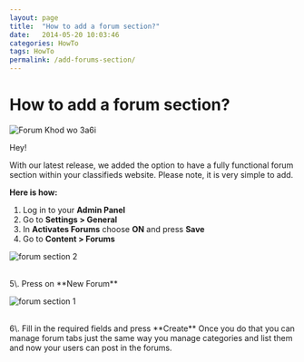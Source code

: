 ```yaml
---
layout: page
title:  "How to add a forum section?"
date:   2014-05-20 10:03:46
categories: HowTo
tags: HowTo
permalink: /add-forums-section/
---
```

# How to add a forum section?

![Forum   Khod wo 3a6i](http://open-classifieds.com/wp-content/uploads/2014/05/Forum-Khod-wo-3a6i.png)

Hey! 

With our latest release, we added the option to have a fully functional forum section within your classifieds website. Please note, it is very simple to add. 

**Here is how:** 

1. Log in to your **Admin Panel** 
2. Go to **Settings > General** 
3. In **Activates Forums** choose **ON** and press **Save** 
4. Go to **Content > Forums** 

![forum section 2](http://open-classifieds.com/wp-content/uploads/2014/05/forum-section-2.png) 

<br>
5\. Press on **New Forum** 

![forum section 1](http://open-classifieds.com/wp-content/uploads/2014/05/forum-section-1.png) 

<br>
6\. Fill in the required fields and press **Create** Once you do that you can manage forum tabs just the same way you manage categories and list them and now your users can post in the forums.


<!--title: How to add a forum section?
link: http://open-classifieds.com/2014/05/20/add-forums-section/
author: Kinan
description: 
post_id: 16878
created: 2014/05/20 12:03:46
created_gmt: 2014/05/20 10:03:46
comment_status: open
post_name: add-forums-section
status: publish
post_type: post-->
